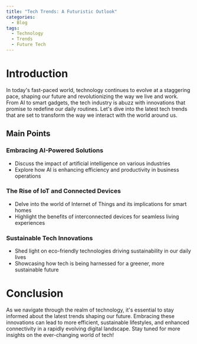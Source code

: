 ```yaml
---
title: "Tech Trends: A Futuristic Outlook"
categories:
  - Blog
tags:
  - Technology
  - Trends
  - Future Tech
---
```


# Introduction
In today's fast-paced world, technology continues to evolve at a staggering pace, shaping our future and revolutionizing the way we live and work. From AI to smart gadgets, the tech industry is abuzz with innovations that promise to redefine our daily routines. Let's dive into the latest tech trends that are set to transform the way we interact with the world around us.

## Main Points
### Embracing AI-Powered Solutions
- Discuss the impact of artificial intelligence on various industries
- Explore how AI is enhancing efficiency and productivity in business operations

### The Rise of IoT and Connected Devices
- Delve into the world of Internet of Things and its implications for smart homes
- Highlight the benefits of interconnected devices for seamless living experiences

### Sustainable Tech Innovations
- Shed light on eco-friendly technologies driving sustainability in our daily lives
- Showcasing how tech is being harnessed for a greener, more sustainable future

# Conclusion
As we navigate through the realm of technology, it's essential to stay informed about the latest trends shaping our future. Embracing these innovations can lead to more efficient, sustainable lifestyles, and enhanced connectivity in a rapidly evolving digital landscape. Stay tuned for more insights on the ever-changing world of tech!